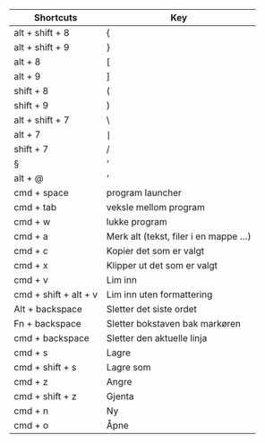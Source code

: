 Shortcuts | Key |
|-------------- | ----|
| alt + shift + 8 | { | 
| alt + shift + 9 | } | 
| alt + 8 | [ | 
| alt + 9 | ] | 
| shift + 8 | ( | 
| shift + 9  | ) | 
| alt + shift + 7  | \ | 
| alt + 7 | ∣ |
| shift + 7  | / | 
| § | ‘ | 
| alt + @  | ‘ | 
| cmd + space  | program launcher | 
| cmd + tab | veksle mellom program | 
| cmd + w | lukke program | 
| cmd + a | Merk alt (tekst, filer i en mappe …) | 
| cmd + c | Kopier det som er valgt | 
| cmd + x | Klipper ut det som er valgt | 
| cmd + v | Lim inn | 
| cmd + shift + alt + v | Lim inn uten formattering | 
| Alt + backspace | Sletter det siste ordet | 
| Fn + backspace | Sletter bokstaven bak markøren | 
| cmd + backspace | Sletter den aktuelle linja | 
| cmd + s  | Lagre | 
| cmd + shift + s  | Lagre som | 
| cmd + z | Angre | 
| cmd + shift + z | Gjenta | 
| cmd + n  | Ny | 
| cmd + o  | Åpne | 